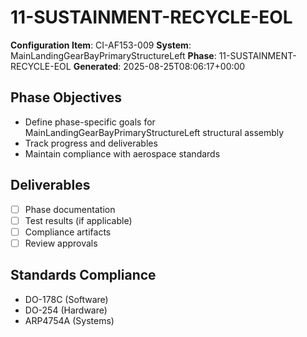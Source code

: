 # 11-SUSTAINMENT-RECYCLE-EOL

**Configuration Item**: CI-AF153-009
**System**: MainLandingGearBayPrimaryStructureLeft
**Phase**: 11-SUSTAINMENT-RECYCLE-EOL
**Generated**: 2025-08-25T08:06:17+00:00

## Phase Objectives
- Define phase-specific goals for MainLandingGearBayPrimaryStructureLeft structural assembly
- Track progress and deliverables
- Maintain compliance with aerospace standards

## Deliverables
- [ ] Phase documentation
- [ ] Test results (if applicable)
- [ ] Compliance artifacts
- [ ] Review approvals

## Standards Compliance
- DO-178C (Software)
- DO-254 (Hardware)
- ARP4754A (Systems)

